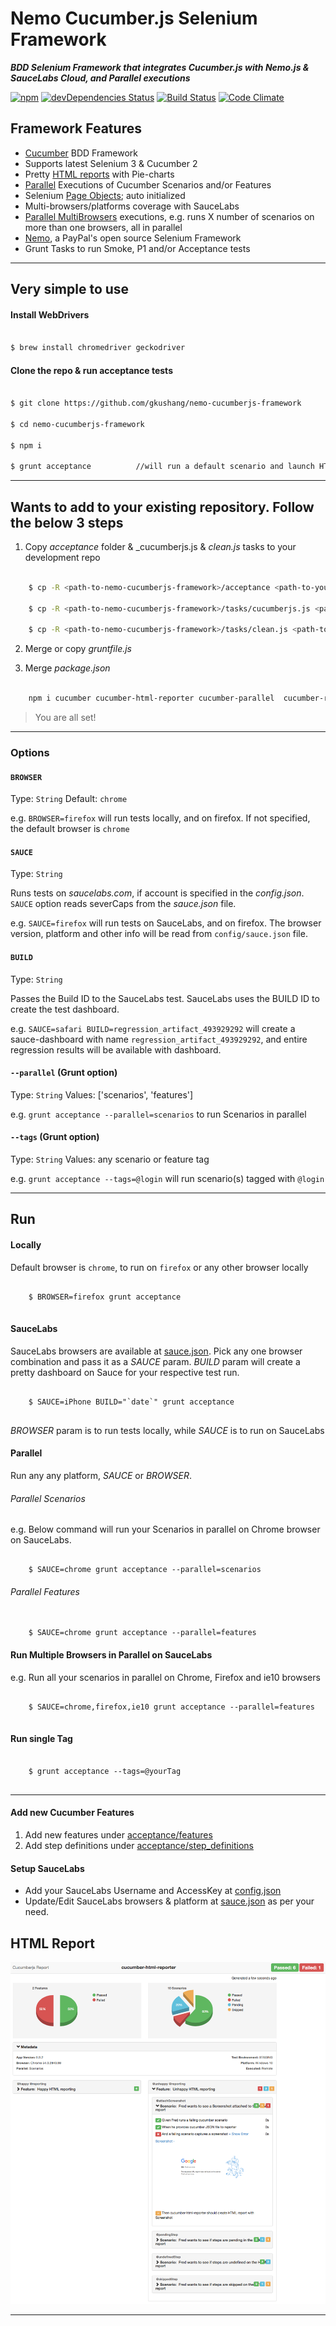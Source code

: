 # Nemo Cucumber.js Selenium Framework

***BDD Selenium Framework that integrates Cucumber.js with Nemo.js & SauceLabs Cloud, and Parallel executions***

[![npm][npm-svg]][npm] [![devDependencies Status][devDependency-svg]][devDependency]  [![Build Status][dependency]][dependency] [![Code Climate][codeclimate-svg]][codeclimate]

## Framework Features

* [Cucumber][cucumberjs] BDD Framework
* Supports latest Selenium 3 & Cucumber 2
* Pretty [HTML reports][html-report] with Pie-charts
* [Parallel][parallel] Executions of Cucumber Scenarios and/or Features
* Selenium [Page Objects][page-objects]; auto initialized 
* Multi-browsers/platforms coverage with SauceLabs
* [Parallel MultiBrowsers][replicate] executions, e.g. runs X number of scenarios on more than one browsers, all in parallel
* [Nemo][nemo], a PayPal's open source Selenium Framework
* Grunt Tasks to run Smoke, P1 and/or Acceptance tests

_______

## Very simple to use
    
#### Install WebDrivers

```bash

$ brew install chromedriver geckodriver

```

#### Clone the repo & run acceptance tests

``` bash

$ git clone https://github.com/gkushang/nemo-cucumberjs-framework

$ cd nemo-cucumberjs-framework

$ npm i

$ grunt acceptance          //will run a default scenario and launch HTML report

```

______

 
## Wants to add to your existing repository. Follow the below 3 steps
   
1. Copy _acceptance_ folder & _cucumberjs.js & _clean.js_ tasks to your development repo

``` bash

    $ cp -R <path-to-nemo-cucumberjs-framework>/acceptance <path-to-your-repo>/
    
    $ cp -R <path-to-nemo-cucumberjs-framework>/tasks/cucumberjs.js <path-to-your-repo>/task
     
    $ cp -R <path-to-nemo-cucumberjs-framework>/tasks/clean.js <path-to-your-repo>/task

```

2. Merge or copy _gruntfile.js_

3. Merge _package.json_

``` bash

    npm i cucumber cucumber-html-reporter cucumber-parallel  cucumber-replicate@0.0.2 debug faker fs-finder grunt grunt-cli grunt-config-dir grunt-cucumberjs grunt-force-task lodash nemo@latest nemo-pageobjects nemo-saucelabs nemo-view@latest --save-dev

```

> You are all set!  

_______

### Options


#### `BROWSER`
Type: `String`
Default: `chrome`

e.g. `BROWSER=firefox` will run tests locally, and on firefox. If not specified, the default browser is `chrome` 


#### `SAUCE`
Type: `String`

Runs tests on _saucelabs.com_, if account is specified in the _config.json_. `SAUCE` option reads severCaps from the _sauce.json_ file. 

e.g. `SAUCE=firefox` will run tests on SauceLabs, and on firefox. The browser version, platform and other info will be read from `config/sauce.json` file.


#### `BUILD`
Type: `String`

Passes the Build ID to the SauceLabs test. SauceLabs uses the BUILD ID to create the test dashboard. 

e.g. `SAUCE=safari BUILD=regression_artifact_493929292` will create a sauce-dashboard with name `regression_artifact_493929292`, and entire regression results will be available with dashboard.

#### `--parallel` (Grunt option)
Type: `String`
Values: ['scenarios', 'features']

e.g. `grunt acceptance --parallel=scenarios` to run Scenarios in parallel


#### `--tags` (Grunt option)
Type: `String`
Values: any scenario or feature tag

e.g. `grunt acceptance --tags=@login` will run scenario(s) tagged with `@login`

_____


## Run

#### Locally

Default browser is `chrome`, to run on `firefox` or any other browser locally

```$xslt
    
    $ BROWSER=firefox grunt acceptance
    
```

#### SauceLabs

SauceLabs browsers are available at [sauce.json][sauce]. Pick any one browser combination and pass it as a _SAUCE_ param. _BUILD_ param will create a pretty dashboard on Sauce for your respective test run.

```$xslt
    
    $ SAUCE=iPhone BUILD="`date`" grunt acceptance
    
```

_BROWSER_ param is to run tests locally, while _SAUCE_ is to run on SauceLabs


#### Parallel

Run any any platform, _SAUCE_ or _BROWSER_. 
  
###### Parallel Scenarios

e.g. Below command will run your Scenarios in parallel on Chrome browser on SauceLabs.

```$xslt

    $ SAUCE=chrome grunt acceptance --parallel=scenarios 

```

###### Parallel Features

```$xslt

    $ SAUCE=chrome grunt acceptance --parallel=features 

```

#### Run Multiple Browsers in Parallel on SauceLabs

e.g. Run all your scenarios in parallel on Chrome, Firefox and ie10 browsers

```$xslt

    $ SAUCE=chrome,firefox,ie10 grunt acceptance --parallel=features
     
```

#### Run single Tag

```$xslt

    $ grunt acceptance --tags=@yourTag
    
```

_______


#### Add new Cucumber Features
 
1. Add new features under [acceptance/features][features-path] 
2. Add step definitions under [acceptance/step_definitions][stepdefinitions-path]
  
#### Setup SauceLabs

* Add your SauceLabs Username and AccessKey at [config.json][config-json]
* Update/Edit SauceLabs browsers & platform at [sauce.json][sauce] as per your need.



## HTML Report
![Alt text](https://github.com/gkushang/cucumber-html-reporter/blob/develop/samples/html_report_snapshots/cucumber_report_bootstrap_snapshot.png "HTML Report")

_____

[dependency]: https://david-dm.org/gkushang/nemo-cucumberjs-framework.svg
[devDependency-svg]: https://david-dm.org/gkushang/nemo-cucumberjs-framework/dev-status.svg
[devDependency]: https://david-dm.org/gkushang/nemo-cucumberjs-framework?type=dev
[codeclimate-svg]: https://codeclimate.com/github/gkushang/cucumber-html-reporter/badges/gpa.svg
[codeclimate]: https://codeclimate.com/github/gkushang/cucumber-html-reporter
[gruntfile]: https://github.com/gkushang/nemo-cucumberjs-framework/blob/master/Gruntfile.js
[sauce]: https://github.com/gkushang/nemo-cucumberjs-framework/blob/master/acceptance/config/sauce.json
[cucumberjs]: https://github.com/cucumber/cucumber-js
[nemo]: http://nemo.js.org
[html-report]: https://github.com/gkushang/cucumber-html-reporter
[parallel]: https://github.com/gkushang/cucumber-parallel
[page-objects]: https://github.com/gkushang/nemo-pageobjects
[replicate]: https://github.com/gkushang/cucumber-replicate
[features-path]: https://github.com/gkushang/nemo-cucumberjs-framework/blob/master/acceptance/features
[stepdefinitions-path]: https://github.com/gkushang/nemo-cucumberjs-framework/blob/master/acceptance/step_definitions
[config-json]: https://github.com/gkushang/nemo-cucumberjs-framework/blob/master/acceptance/config/config.json
[npm-svg]: https://img.shields.io/npm/v/nemo-cucumberjs-framework.svg 
[npm]: https://www.npmjs.com/package/nemo-cucumberjs-framework